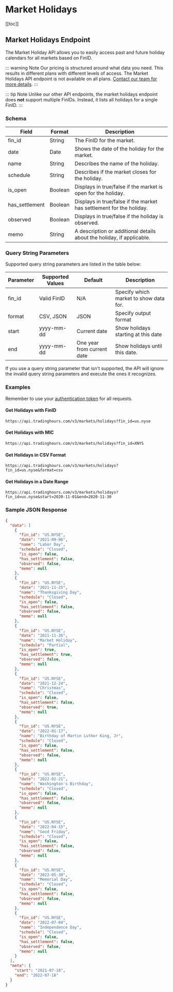 # Market Holidays

[[toc]]

## Market Holidays Endpoint

The Market Holiday API allows you to easily access past and future holiday calendars for all markets based on FinID.

::: warning Note
Our pricing is structured around what data you need. This results in different plans with different levels of access. The Market Holidays API endpoint is not available on all plans. [Contact our team for more details](https://www.tradinghours.com/contact).
:::

::: tip Note
Unlike our other API endpoints, the market holidays endpoint does <b>not</b> support multiple FinIDs. Instead, it lists all holidays for a single FinID.
:::

### Schema
| Field | Format | Description |
| ------------- | ------------- | --------- |
| fin_id | String | The FinID for the market. |
| date | Date | Shows the date of the holiday for the market. |
| name | String | Describes the name of the holiday. |
| schedule | String | Describes if the market closes for the holiday. |
| is_open | Boolean | Displays in true/false if the market is open for the holiday. |
| has_settlement | Boolean | Displays in true/false if the market has settlement for the holiday. |
| observed | Boolean | Displays in true/false if the holiday is observed. |
| memo | String | A description or additional details about the holiday, if applicable. |

### Query String Parameters
Supported query string parameters are listed in the table below:

| Parameter | Supported Values | Default | Description |
| ------------- | ------------- | --------- | --------- |
| fin_id | Valid FinID | N/A | Specify which market to show data for. |
| format | CSV, JSON | JSON | Specify output format |
| start | yyyy-mm-dd | Current date | Show holidays starting at this date |
| end | yyyy-mm-dd | One year from current date | Show holidays until this date. |

If you use a query string parameter that isn't supported, the API will ignore the invalid query string parameters and execute the ones it recognizes.

### Examples
Remember to use your [authentication token](../authentication.md) for all requests.

#### Get Holidays with FinID
```
https://api.tradinghours.com/v3/markets/holidays?fin_id=us.nyse
```

#### Get Holidays with MIC
```
https://api.tradinghours.com/v3/markets/holidays?fin_id=XNYS
```

#### Get Holidays in CSV Format
```
https://api.tradinghours.com/v3/markets/holidays?fin_id=us.nyse&format=csv
```

#### Get Holidays in a Date Range
```
https://api.tradinghours.com/v3/markets/holidays?fin_id=us.nyse&start=2020-11-01&end=2020-11-30
```

### Sample JSON Response

```json
{
  "data": [
    {
      "fin_id": "US.NYSE",
      "date": "2021-09-06",
      "name": "Labor Day",
      "schedule": "Closed",
      "is_open": false,
      "has_settlement": false,
      "observed": false,
      "memo": null
    },
    {
      "fin_id": "US.NYSE",
      "date": "2021-11-25",
      "name": "Thanksgiving Day",
      "schedule": "Closed",
      "is_open": false,
      "has_settlement": false,
      "observed": false,
      "memo": null
    },
    {
      "fin_id": "US.NYSE",
      "date": "2021-11-26",
      "name": "Market Holiday",
      "schedule": "Partial",
      "is_open": true,
      "has_settlement": true,
      "observed": false,
      "memo": null
    },
    {
      "fin_id": "US.NYSE",
      "date": "2021-12-24",
      "name": "Christmas",
      "schedule": "Closed",
      "is_open": false,
      "has_settlement": false,
      "observed": true,
      "memo": null
    },
    {
      "fin_id": "US.NYSE",
      "date": "2022-01-17",
      "name": "Birthday of Martin Luther King, Jr",
      "schedule": "Closed",
      "is_open": false,
      "has_settlement": false,
      "observed": false,
      "memo": null
    },
    {
      "fin_id": "US.NYSE",
      "date": "2022-02-21",
      "name": "Washington's Birthday",
      "schedule": "Closed",
      "is_open": false,
      "has_settlement": false,
      "observed": false,
      "memo": null
    },
    {
      "fin_id": "US.NYSE",
      "date": "2022-04-15",
      "name": "Good Friday",
      "schedule": "Closed",
      "is_open": false,
      "has_settlement": false,
      "observed": false,
      "memo": null
    },
    {
      "fin_id": "US.NYSE",
      "date": "2022-05-30",
      "name": "Memorial Day",
      "schedule": "Closed",
      "is_open": false,
      "has_settlement": false,
      "observed": false,
      "memo": null
    },
    {
      "fin_id": "US.NYSE",
      "date": "2022-07-04",
      "name": "Independence Day",
      "schedule": "Closed",
      "is_open": false,
      "has_settlement": false,
      "observed": false,
      "memo": null
    }
  ],
  "meta": {
    "start": "2021-07-18",
    "end": "2022-07-18"
  }
}
```
